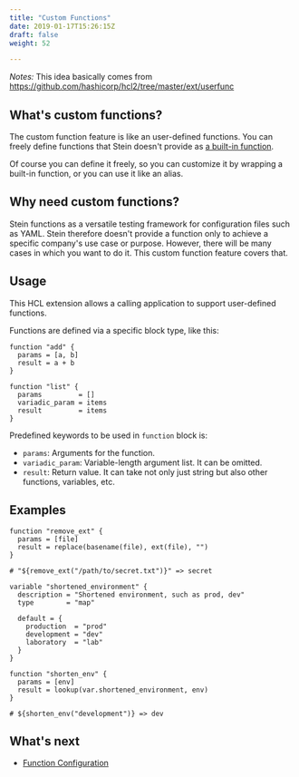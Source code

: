 ```yaml
---
title: "Custom Functions"
date: 2019-01-17T15:26:15Z
draft: false
weight: 52

---
```


*Notes:* This idea basically comes from https://github.com/hashicorp/hcl2/tree/master/ext/userfunc

## What's custom functions?

The custom function feature is like an user-defined functions. You can freely define functions that Stein doesn't provide as [a built-in function](../syntax/interpolation.md).

Of course you can define it freely, so you can customize it by wrapping a built-in function, or you can use it like an alias.

## Why need custom functions?

Stein functions as a versatile testing framework for configuration files such as YAML. Stein therefore doesn't provide a function only to achieve a specific company's use case or purpose. However, there will be many cases in which you want to do it. This custom function feature covers that.

## Usage

This HCL extension allows a calling application to support user-defined functions.

Functions are defined via a specific block type, like this:

```hcl
function "add" {
  params = [a, b]
  result = a + b
}

function "list" {
  params         = []
  variadic_param = items
  result         = items
}
```

Predefined keywords to be used in `function` block is:

- `params`: Arguments for the function.
- `variadic_param`: Variable-length argument list. It can be omitted.
- `result`: Return value. It can take not only just string but also other functions, variables, etc.

## Examples

```hcl
function "remove_ext" {
  params = [file]
  result = replace(basename(file), ext(file), "")
}

# "${remove_ext("/path/to/secret.txt")}" => secret
```

```hcl
variable "shortened_environment" {
  description = "Shortened environment, such as prod, dev"
  type        = "map"

  default = {
    production  = "prod"
    development = "dev"
    laboratory  = "lab"
  }
}

function "shorten_env" {
  params = [env]
  result = lookup(var.shortened_environment, env)
}

# ${shorten_env("development")} => dev
```

## What's next

- [Function Configuration](../policy/functions.md)
